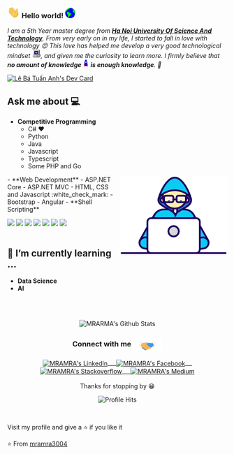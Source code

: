 
### <img src="https://github.com/mramra3004/mramra3004/blob/master/resources/Hi.gif" width="29px"> Hello world!&nbsp;<img src="https://github.com/mramra3004/mramra3004/blob/master/resources/Earth.gif" width="24px">
<em>I am a 5th Year master degree from <a href="https://www.hust.edu.vn/"><b>Ha Noi University Of Science And Technology</b></a>. From very early on in my life, I started to fall in love with technology 😍 This love has helped me develop a very good technological mindset <img src="https://github.com/mramra3004/mramra3004/blob/master/resources/PC.gif" height="20px"/>, and given me the curiosity to learn more. I firmly believe that **no amount of knowledge <img src="https://github.com/mramra3004/mramra3004/blob/master/resources/Rocket.gif" height="18px"> is enough knowledge**. 🧠</em>
 <br/>
 
 <a href="https://app.daily.dev/lebatuananh"><img src="https://github.com/mramra3004/mramra3004/blob/master/devcard.svg" width="400" alt="Lê Bá Tuấn Anh's Dev Card"/></a>

 
## Ask me about :computer: 
- **Competitive Programming**
	- C# ❤️
	- Python
	- Java
	- Javascript
	- Typescript
	- Some PHP and Go

<img align="right" src="https://github.com/mramra3004/mramra3004/blob/master/resources/Developer.gif"/>
- **Web Development**
    - ASP.NET Core
    - ASP.NET MVC
	- HTML, CSS and Javascript :white_check_mark:
	- Bootstrap
    - Angular
- **Shell Scripting**

<code><a href="https://www.python.org/" target="_blank"><img height="50" src="https://www.vectorlogo.zone/logos/dotnet/dotnet-ar21.svg"></a></code>
<code><a href="https://www.python.org/" target="_blank"><img height="50" src="https://www.vectorlogo.zone/logos/python/python-ar21.svg"></a></code>
<code><a href="https://www.linux.org/" target="_blank"><img height="50" src="https://www.vectorlogo.zone/logos/linux/linux-ar21.svg"></a></code>
<code><a href="https://reactjs.org/" target="_blank"><img height="50" src="https://www.vectorlogo.zone/logos/angular/angular-ar21.svg"></a></code>
<code><a href="https://www.docker.com/" target="_blank"><img height="50" src="https://www.vectorlogo.zone/logos/docker/docker-ar21.svg"></a></code>
<code><a href="https://www.docker.com/" target="_blank"><img height="50" src="https://www.vectorlogo.zone/logos/postgresql/postgresql-ar21.svg"></a></code>
<code><a href="https://www.docker.com/" target="_blank"><img height="50" src="https://www.vectorlogo.zone/logos/amazon_aws/amazon_aws-ar21.svg"></a></code>
<br/><br/>

## 🌱 I’m currently learning ...
- **Data Science**
- **AI**
<br/>
  <br/>



<p align="center">
<img align="center" src="https://github-readme-stats.vercel.app/api?username=mramra3004&&show_icons=true&theme=radical" alt="MRARMA's Github Stats">
</p>  

<div align="center">
  <h3 align="center">Connect with me<img align="center" src="https://github.com/mramra3004/mramra3004/blob/master/resources/Handshake.gif" height="33px" /></h3> 
</div>
<p align="center">
 <a href="https://www.linkedin.com/in/l%C3%AA-b%C3%A1-tu%E1%BA%A5n-anh-b9a616120/" target="blank">
  <img align="center" alt="MRAMRA's LinkedIn" width="30px" src="https://www.vectorlogo.zone/logos/linkedin/linkedin-icon.svg" /> &nbsp; &nbsp;
 </a>
 <a href="https://www.facebook.com/lebatuananh300496/" target="blank">
  <img align="center" alt="MRAMRA's Facebook" width="30px" src="https://www.vectorlogo.zone/logos/facebook/facebook-icon.svg" /> &nbsp; &nbsp;
 </a>
 <a href="https://stackoverflow.com/users/11059985/tuan-anh-le" target="blank">
  <img align="center" alt="MRAMRA's Stackoverflow" width="30px" src="https://www.vectorlogo.zone/logos/stackoverflow/stackoverflow-icon.svg" /> &nbsp; &nbsp;
 </a>
 <a href="https://medium.com/@tuananh300496" target="blank">
  <img align="center" alt="MRAMRA's Medium" width="30px" src="https://www.vectorlogo.zone/logos/medium/medium-tile.svg" />
 </a> 
  <br/>
  <br/>
  Thanks for stopping by 😁<br/>
</p>
<p align="center"><img alt="Profile Hits" src="https://hits.seeyoufarm.com/api/count/incr/badge.svg?url=https%3A%2F%2Fgithub.com%2Flebatuananh" /></p>
<br/>
<p>
Visit my profile and give a ⭐️ if you like it</p>

⭐️ From [mramra3004](https://github.com/mramra3004)
